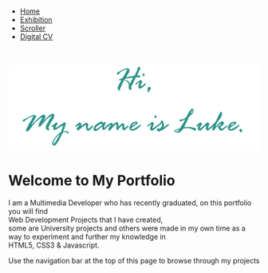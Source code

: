 <head>

<meta charset="UTF-8">
<meta name="robots" content="noindex" />
<meta name="robots" content="nofollow" />

<title>My Portfolio</title>
<link href="https://fonts.googleapis.com/css?family=Playball" rel="stylesheet">
<link rel="stylesheet" type="text/css" href="portfolio.css">
<link rel="shortcut icon" href="img/logo.ico">
</head>

<body>
<br>


<ul id="nav">
  <li><a class="active" href="portfolio.html">Home</a></li>
  <li><a href="exhibition/index.html">Exhibition</a></li>
  <li><a href="scroller/index.html">Scroller</a></li>
  <li><a href="digitalcv/Welcome_Page.html">Digital CV</a></li>
</ul>

<br>
<br>

<img id="welcome" src="Untitled.png" alt="Hi" style="width:600;height:400;">

<h1> Welcome to My Portfolio</h1>
<p> I am a Multimedia Developer who has recently graduated, on this portfolio you will find <br>
Web Development Projects that I have created, <br> some are University projects and
others were made in my own time as a way to experiment and further my knowledge in <br> HTML5, CSS3 & Javascript.</p>
<p> Use the navigation bar at the top of this page to browse through my projects</p>

</body>
